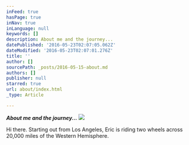 ```yaml
---
inFeed: true
hasPage: true
inNav: true
inLanguage: null
keywords: []
description: About me and the journey...
datePublished: '2016-05-23T02:07:05.062Z'
dateModified: '2016-05-23T02:07:01.276Z'
title: ''
author: []
sourcePath: _posts/2016-05-15-about.md
authors: []
publisher: null
starred: true
url: about/index.html
_type: Article

---
```

**_About me and the journey..._**
![](https://the-grid-user-content.s3-us-west-2.amazonaws.com/01ab9549-f98c-4ef8-89a5-342391958607.jpg)

Hi there. Starting out from Los Angeles, Eric is riding two wheels across 20,000 miles of the Western Hemisphere.